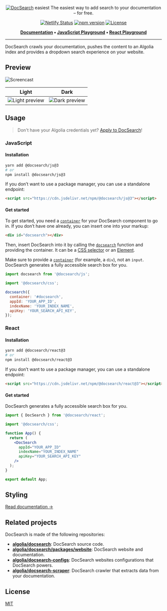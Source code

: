 <div align="center">

[![DocSearch](.github/logo.svg)](https://docsearch.algolia.com)
easiest
The easiest way to add search to your documentation – for free.

[![Netlify Status](https://api.netlify.com/api/v1/badges/30eacc09-d4b2-4a53-879b-04d40aaea454/deploy-status)](https://app.netlify.com/sites/docsearch/deploys) [![npm version](https://img.shields.io/npm/v/@docsearch/js.svg?style=flat-square)](https://www.npmjs.com/package/@docsearch/js/v/alpha) [![License](https://img.shields.io/badge/license-MIT-green.svg?style=flat-square)](./LICENSE)

<p align="center">
  <strong>
  <a href="https://docsearch.algolia.com">Documentation</a> •
  <a href="https://codesandbox.io/s/docsearchjs-v3-playground-z9oxj">JavaScript Playground</a> •
  <a href="https://codesandbox.io/s/docsearch-react-v3-playground-619yg">React Playground</a>
  </strong>
</p>

</div>

---

DocSearch crawls your documentation, pushes the content to an Algolia index and provides a dropdown search experience on your website.

## Preview

![Screencast](.github/screencast.gif)

| Light | Dark |
| --- | --- |
| ![Light preview](.github/preview-light.png) | ![Dark preview](.github/preview-dark.png) |

## Usage

> Don't have your Algolia credentials yet? [Apply to DocSearch](https://docsearch.algolia.com/apply)!

### JavaScript

#### Installation

```sh
yarn add @docsearch/js@3
# or
npm install @docsearch/js@3
```

If you don’t want to use a package manager, you can use a standalone endpoint:

```html
<script src="https://cdn.jsdelivr.net/npm/@docsearch/js@3"></script>
```

#### Get started

To get started, you need a [`container`](https://docsearch.algolia.com/docs/api#container) for your DocSearch component to go in. If you don’t have one already, you can insert one into your markup:

```html
<div id="docsearch"></div>
```

Then, insert DocSearch into it by calling the [`docsearch`](https://docsearch.algolia.com/docs/api) function and providing the container. It can be a [CSS selector](https://developer.mozilla.org/en-us/docs/web/css/css_selectors) or an [Element](https://developer.mozilla.org/en-us/docs/web/api/htmlelement).

Make sure to provide a [`container`](https://docsearch.algolia.com/docs/api#container) (for example, a `div`), not an `input`. DocSearch generates a fully accessible search box for you.

```js app.js
import docsearch from '@docsearch/js';

import '@docsearch/css';

docsearch({
  container: '#docsearch',
  appId: 'YOUR_APP_ID',
  indexName: 'YOUR_INDEX_NAME',
  apiKey: 'YOUR_SEARCH_API_KEY',
});
```

### React

#### Installation

```bash
yarn add @docsearch/react@3
# or
npm install @docsearch/react@3
```

If you don’t want to use a package manager, you can use a standalone endpoint:

```html
<script src="https://cdn.jsdelivr.net/npm/@docsearch/react@3"></script>
```

#### Get started

DocSearch generates a fully accessible search box for you.

```jsx App.js
import { DocSearch } from '@docsearch/react';

import '@docsearch/css';

function App() {
  return (
    <DocSearch
      appId="YOUR_APP_ID"
      indexName="YOUR_INDEX_NAME"
      apiKey="YOUR_SEARCH_API_KEY"
    />
  );
}

export default App;
```

## Styling

[Read documentation →](https://docsearch.algolia.com/docs/styling)

## Related projects

DocSearch is made of the following repositories:

- **[algolia/docsearch](https://github.com/algolia/docsearch)**: DocSearch source code.
- **[algolia/docsearch/packages/website](https://github.com/algolia/docsearch/tree/main/packages/website)**: DocSearch website and documentation.
- **[algolia/docsearch-configs](https://github.com/algolia/docsearch-configs)**: DocSearch websites configurations that DocSearch powers.
- **[algolia/docsearch-scraper](https://github.com/algolia/docsearch-scraper)**: DocSearch crawler that extracts data from your documentation.

## License

[MIT](LICENSE)
